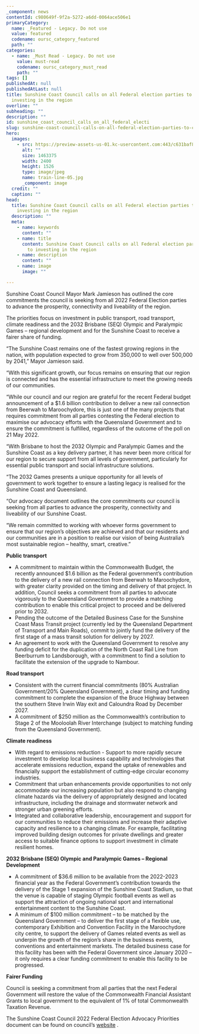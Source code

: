 ```yaml
---
_component: news
contentId: c980649f-9f2a-5272-a6dd-0064ace506e1
primaryCategory:
  name: _Featured - Legacy. Do not use
  value: featured
  codename: oursc_category_featured
  path: ""
categories:
  - name: _Must Read - Legacy. Do not use
    value: must-read
    codename: oursc_category_must_read
    path: ""
tags: []
publishedAt: null
publishedAtLast: null
title: Sunshine Coast Council calls on all Federal election parties to commit to
  investing in the region
overline: ""
subheading: ""
description: ""
id: sunshine_coast_council_calls_on_all_federal_electi
slug: sunshine-coast-council-calls-on-all-federal-election-parties-to-commit-to-investing-in-the-region
hero:
  images:
    - src: https://preview-assets-us-01.kc-usercontent.com:443/c631baf8-1b46-001f-580c-d0001b68b4a8/e4f6153a-37bd-4d1d-8d4f-8bba2212d8d0/train-line-05.jpg
      alt: ""
      size: 1463375
      width: 2400
      height: 1526
      type: image/jpeg
      name: train-line-05.jpg
      _component: image
  credit: ""
  caption: ""
head:
  title: Sunshine Coast Council calls on all Federal election parties to commit to
    investing in the region
  description: ""
  meta:
    - name: keywords
      content: ""
    - name: title
      content: Sunshine Coast Council calls on all Federal election parties to commit
        to investing in the region
    - name: description
      content: ""
    - name: image
      image: ""

---
```

Sunshine Coast Council Mayor Mark Jamieson has outlined the core commitments the council is seeking from all 2022 Federal Election parties to advance the prosperity, connectivity and liveability of the region.

The priorities focus on investment in public transport, road transport, climate readiness and the 2032 Brisbane (SEQ) Olympic and Paralympic Games – regional development and for the Sunshine Coast to receive a fairer share of funding.

“The Sunshine Coast remains one of the fastest growing regions in the nation, with population expected to grow from 350,000 to well over 500,000 by 2041,” Mayor Jamieson said.

“With this significant growth, our focus remains on ensuring that our region is connected and has the essential infrastructure to meet the growing needs of our communities.

“While our council and our region are grateful for the recent Federal budget announcement of a $1.6 billion contribution to deliver a new rail connection from Beerwah to Maroochydore, this is just one of the many projects that requires commitment from all parties contesting the Federal election to maximise our advocacy efforts with the Queensland Government and to ensure the commitment is fulfilled, regardless of the outcome of the poll on 21 May 2022.

“With Brisbane to host the 2032 Olympic and Paralympic Games and the Sunshine Coast as a key delivery partner, it has never been more critical for our region to secure support from all levels of government, particularly for essential public transport and social infrastructure solutions.

“The 2032 Games presents a unique opportunity for all levels of government to work together to ensure a lasting legacy is realised for the Sunshine Coast and Queensland.

“Our advocacy document outlines the core commitments our council is seeking from all parties to advance the prosperity, connectivity and liveability of our Sunshine Coast.

“We remain committed to working with whoever forms government to ensure that our region’s objectives are achieved and that our residents and our communities are in a position to realise our vision of being Australia’s most sustainable region – healthy, smart, creative.”

**Public transport**

*   A commitment to maintain within the Commonwealth Budget, the recently announced $1.6 billion as the Federal government’s contribution to the delivery of a new rail connection from Beerwah to Maroochydore, with greater clarity provided on the timing and delivery of that project. In addition, Council seeks a commitment from all parties to advocate vigorously to the Queensland Government to provide a matching contribution to enable this critical project to proceed and be delivered prior to 2032.
*   Pending the outcome of the Detailed Business Case for the Sunshine Coast Mass Transit project (currently led by the Queensland Department of Transport and Main Roads), commit to jointly fund the delivery of the first stage of a mass transit solution for delivery by 2027.
*   An agreement to work with the Queensland Government to resolve any funding deficit for the duplication of the North Coast Rail Line from Beerburrum to Landsborough, with a commitment to find a solution to facilitate the extension of the upgrade to Nambour.

**Road transport**

*   Consistent with the current financial commitments (80% Australian Government/20% Queensland Government), a clear timing and funding commitment to complete the expansion of the Bruce Highway between the southern Steve Irwin Way exit and Caloundra Road by December 2027.
*   A commitment of $250 million as the Commonwealth’s contribution to Stage 2 of the Mooloolah River Interchange (subject to matching funding from the Queensland Government).

**Climate readiness**

*   With regard to emissions reduction - Support to more rapidly secure investment to develop local business capability and technologies that accelerate emissions reduction, expand the uptake of renewables and financially support the establishment of cutting-edge circular economy industries.
*   Commitment that urban enhancements provide opportunities to not only accommodate our increasing population but also respond to changing climate hazards via the delivery of appropriately designed and located infrastructure, including the drainage and stormwater network and stronger urban greening efforts.
*   Integrated and collaborative leadership, encouragement and support for our communities to reduce their emissions and increase their adaptive capacity and resilience to a changing climate. For example, facilitating improved building design outcomes for private dwellings and greater access to suitable finance options to support investment in climate resilient homes.

**2032 Brisbane (SEQ) Olympic and Paralympic Games – Regional Development**

*   A commitment of $36.6 million to be available from the 2022-2023 financial year as the Federal Government’s contribution towards the delivery of the Stage 1 expansion of the Sunshine Coast Stadium, so that the venue is capable of staging Olympic football events as well as support the attraction of ongoing national sport and international entertainment content to the Sunshine Coast.
*   A minimum of $100 million commitment – to be matched by the Queensland Government – to deliver the first stage of a flexible use, contemporary Exhibition and Convention Facility in the Maroochydore city centre, to support the delivery of Games related events as well as underpin the growth of the region’s share in the business events, conventions and entertainment markets. The detailed business case for this facility has been with the Federal Government since January 2020 – it only requires a clear funding commitment to enable this facility to be progressed.

**Fairer Funding**

Council is seeking a commitment from all parties that the next Federal Government will restore the value of the Commonwealth Financial Assistant Grants to local government to the equivalent of 1% of total Commonwealth Taxation Revenue.

The Sunshine Coast Council 2022 Federal Election Advocacy Priorities document can be found on council’s [website](https://www.sunshinecoast.qld.gov.au/)
.
